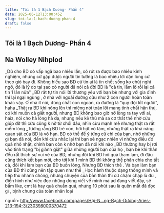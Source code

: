 ```yaml
---
title: "Tôi là 1 Bạch Dương- Phần 4"
date: 2025-06-12T13:00:45Z
slug: toi-la-1-bach-duong-phan-4
draft: false
---
```


## Tôi là 1 Bạch Dương- Phần 4

## Na Wolley Nihplod

_Dù cho BD có vấp ngã bao nhiêu lần, có rút ra được bao nhiêu kinh nghiệm, nhưng cứ gặp được người tin tưởng là bao nhiêu lời dặn lòng cứ theo gió bay đi. Không hiểu sao BD cứ tin ai là tin chết sống ko chút nghi ngờ, đó là lý do tại sao có người đã nói cả đời BD là "cả tin, lầm lỡ rồi lại cả tin 1 lần nữa"
_BD rất tự tin nói lời thương yêu với bạn bè nhưng với gia đình thì lại ngại ngùng , ở nhà với ngoài đường cừu như 2 con người hoàn toàn khác vậy. Ở nhà ít nói, đúng chất con ngoan, ra đường là "quỷ đội lốt người", haha
_Thật ra BD khi nóng lên thì miệng nói toàn lời mang tính chất hận thù, có khi muốn cả giết người, nhưng BD không bao giờ nỡ lòng ra tay với ai, haiz, nói cho hả lòng hả dạ, nhưng nếu kẻ thù mà sa cơ thất thế nhờ cừu giúp đỡ thì cừu cũng k nỡ từ chối đâu, nhìn cừu mạnh mẽ nhưng thật ra rất mềm lòng
_Tưởng rằng BD trẻ con, hời hợt vô tâm, nhưng thật ra khả năng quan sát của BD là vô hạn. BD có thể để ý từng cử chỉ của bạn, nhớ những gì bạn đã nói, đến khi cừu nhắc lại thì bạn sẽ ngạc nhiên vì những điều đó quá nhỏ nhặt, chính bạn còn k nhớ bạn đã nói khi nào
_BD thường hay bị rơi vào tình trạng "bị giành giật" giữa những người bạn của họ , bạn bè khi thân đều rất thích sự vui vẻ của BD, nhưng đôi khi BD hơi quá tham lam, đi đâu cũng thích kết bạn mới, cho tới khi 1 mình BD thì không thể phân chia cho tất cả, đôi khi làm bạn của BD buồn lòng. Nhưng BD thích thế . Và bạn làm bạn của BD thì cũng nên tập quen như thế
_Học hành thuộc dạng thông minh và tiếp thu nhanh chóng, nhưng chuyện của bản thân thì cứ chậm chạp lù đù , điển hình như việc đọc những dòng viết về mình mà ad đang viết đây, sẽ bấm like, cmt là hay quá chuẩn quá, nhưng 10 phút sau là quên mất đã đọc gì , bịnh chung của toàn nhân loại 
 
nguồn: http://www.facebook.com/pages/Hội-N...ng-Bạch-Dương-Aries-213-194-3/230398000370472